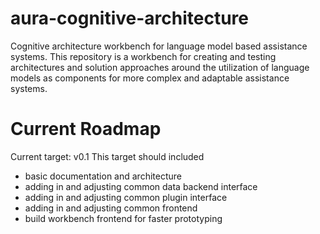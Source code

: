 # aura-cognitive-architecture
Cognitive architecture workbench for language model based assistance systems. 
This repository is a workbench for creating and testing architectures and solution approaches around the utilization of language models as components for more complex and adaptable assistance systems.

# Current Roadmap
Current target: v0.1
This target should included
- basic documentation and architecture
- adding in and adjusting common data backend interface
- adding in and adjusting common plugin interface
- adding in and adjusting common frontend
- build workbench frontend for faster prototyping
